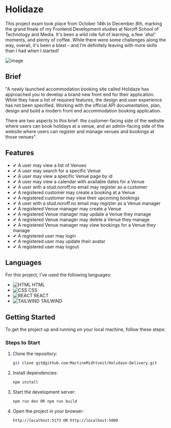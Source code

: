 # Holidaze

This project exam took place from October 14th to December 8th, marking the grand finale of my Frontend Development studies at Noroff School of Technology and Media. It's been a wild ride full of learning, a few 'aha!' moments, and plenty of coffee. While there were some challenges along the way, overall, it's been a blast – and I’m definitely leaving with more skills than I had when I started!

![image](https://github.com/user-attachments/assets/af02dd55-2459-4188-949d-519d4676d5a2)

## Brief
"A newly launched accommodation booking site called Holidaze has approached you to develop a brand new front end for their application. While they have a list of required features, the design and user experience has not been specified. Working with the official API documentation, plan, design and build a modern front end accommodation booking application.

There are two aspects to this brief: the customer-facing side of the website where users can book holidays at a venue, and an admin-facing side of the website where users can register and manage venues and bookings at those venues".

## Features

- <span>&#x2714;</span> A user may view a list of Venues
- <span>&#x2714;</span> A user may search for a specific Venue
- <span>&#x2714;</span> A user may view a specific Venue page by id
- <span>&#x2714;</span> A user may view a calendar with available dates for a Venue
- <span>&#x2714;</span> A user with a stud.noroff.no email may register as a customer
- <span>&#x2714;</span> A registered customer may create a booking at a Venue
- <span>&#x2714;</span> A registered customer may view their upcoming bookings
- <span>&#x2714;</span> A user with a stud.noroff.no email may register as a Venue manager
- <span>&#x2714;</span> A registered Venue manager may create a Venue
- <span>&#x2714;</span> A registered Venue manager may update a Venue they manage
- <span>&#x2714;</span> A registered Venue manager may delete a Venue they manage
- <span>&#x2714;</span> A registered Venue manager may view bookings for a Venue they manage
- <span>&#x2714;</span> A registered user may login
- <span>&#x2714;</span> A registered user may update their avatar
- <span>&#x2714;</span> A registered user may logout

## Languages

For this project, I've used the following languages:

- ![HTML](https://img.shields.io/badge/HTML-%23E44D26.svg?style=flat&logo=html5&logoColor=white) HTML
- ![CSS](https://img.shields.io/badge/CSS-%231572B6.svg?style=flat&logo=css3&logoColor=white) CSS
- ![REACT](https://img.shields.io/badge/React-%2320232a.svg?style=flat&logo=react&logoColor=%2361DAFB) REACT
- ![TAILWIND](https://img.shields.io/badge/Tailwind-%2338B2AC.svg?style=flat&logo=tailwindcss&logoColor=white) TAILWIND

## Getting Started

To get the project up and running on your local machine, follow these steps:

### Steps to Start

1. Clone the repository:
   ```bash
   git clone git@github.com:MartineMidttveit/Holidaze-Delivery.git

2. Install dependencies:
   ```bash
   npm install

3. Start the development server:
   ```bash
   npm run dev OR npm run build

4. Open the project in your browser:
   ```bash
   http://localhost:5173 OR http://localhost:5000


